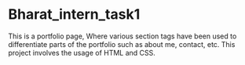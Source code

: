# Bharat_intern_task1
This is a portfolio page, Where various section tags have been used to differentiate parts of the portfolio such as about me, contact, etc. This project involves the usage of HTML and CSS.
